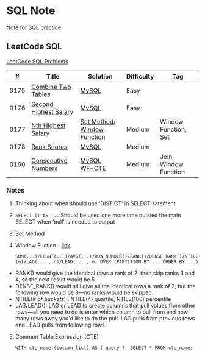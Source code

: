 # SQL Note
Note for SQL practice

## LeetCode SQL
[LeetCode SQL Problems](https://github.com/kamyu104/LeetCode-Solutions#sql)

|  #  | Title           |  Solution       | Difficulty    | Tag           |
|-----|---------------- | --------------- | ------------- |---------------|
0175 | [Combine Two Tables](https://leetcode.com/problems/combine-two-tables/) | [MySQL](./LeetCode/combine-two-tables.sql) | Easy         ||
0176 | [Second Highest Salary](https://leetcode.com/problems/second-highest-salary/) | [MySQL](./LeetCode/second-highest-salary.sql) | Easy         ||
0177 | [Nth Highest Salary](https://leetcode.com/problems/nth-highest-salary/) | [Set Method](./LeetCode/nth-highest-salary-1.sql)/ [Window Function](./LeetCode/nth-highest-salary-2.sql)| Medium        |Window Function, Set|
0178 | [Rank Scores](https://leetcode.com/problems/rank-scores/) | [MySQL](./LeetCode/rank-scores.sql) | Medium         ||
0180 | [Consecutive Numbers](https://leetcode.com/problems/consecutive-numbers/) | [MySQL](./LeetCode/consecutive-numbers.sql) [WF+CTE](./LeetCode/consecutive-numbers-1.sql)| Medium         |Join, Window Function|

### Notes
1. Thinking about when should use 'DISTICT' in SELECT satement
2. `SELECT () AS ...` Should be used one more time outsied the main SELECT when 'null' is needed to output
3. Set Method
4. Window Fuction - [link](https://mode.com/sql-tutorial/sql-window-functions/)
    
    `SUM(...)/COUNT(...)/AVG(...)/ROW_NUMBER()/RANK()/DENSE_RANK()/NTILE(n)/LAG(... , n)/LEAD(... , n)
    OVER (PARTITION BY ... ORDER BY ...)`
    
- RANK() would give the identical rows a rank of 2, then skip ranks 3 and 4, so the next result would be 5
- DENSE_RANK() would still give all the identical rows a rank of 2, but the following row would be 3—no ranks would be skipped.
- NTILE(*# of buckets*) : NTILE(4) quartile, NTILE(100) percentile
- LAG/LEAD(): LAG or LEAD to create columns that pull values from other rows—all you need to do is enter which column to pull from and how many rows away you'd like to do the pull. LAG pulls from previous rows and LEAD pulls from following rows
5. Common Table Expression (CTE)

    `WITH cte_name (column_list) AS (
        query
    ) 
    SELECT * FROM cte_name;`